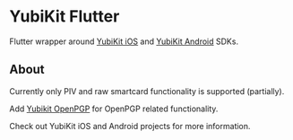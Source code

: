 # YubiKit Flutter

Flutter wrapper around [YubiKit iOS](https://github.com/Yubico/yubikit-ios) and [YubiKit Android](https://github.com/Yubico/yubikit-android) SDKs.

## About

Currently only PIV and raw smartcard functionality is supported (partially).

Add [Yubikit OpenPGP](https://pub.dev/packages/yubikit_openpgp) for OpenPGP related functionality.

Check out YubiKit iOS and Android projects for more information.